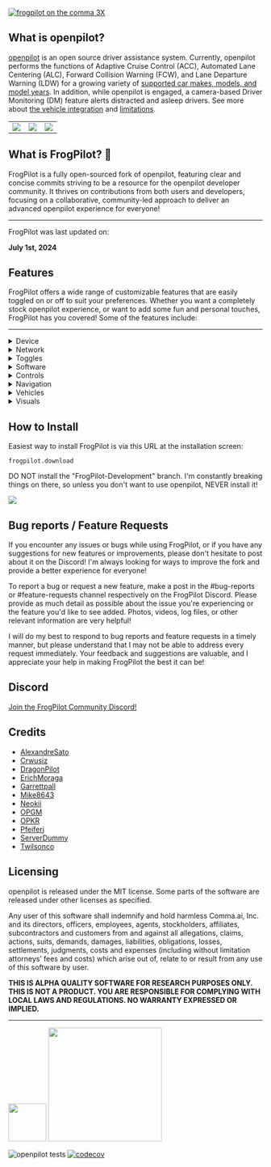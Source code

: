 [![frogpilot on the comma 3X](https://i.imgur.com/6l2qbf5.png)](https://comma.ai/shop/comma-3x)

What is openpilot?
------

[openpilot](http://github.com/commaai/openpilot) is an open source driver assistance system. Currently, openpilot performs the functions of Adaptive Cruise Control (ACC), Automated Lane Centering (ALC), Forward Collision Warning (FCW), and Lane Departure Warning (LDW) for a growing variety of [supported car makes, models, and model years](docs/CARS.md). In addition, while openpilot is engaged, a camera-based Driver Monitoring (DM) feature alerts distracted and asleep drivers. See more about [the vehicle integration](docs/INTEGRATION.md) and [limitations](docs/LIMITATIONS.md).

<table>
  <tr>
    <td><a href="https://youtu.be/NmBfgOanCyk" title="Video By Greer Viau"><img src="https://github.com/commaai/openpilot/assets/8762862/2f7112ae-f748-4f39-b617-fabd689c3772"></a></td>
    <td><a href="https://youtu.be/VHKyqZ7t8Gw" title="Video By Logan LeGrand"><img src="https://github.com/commaai/openpilot/assets/8762862/92351544-2833-40d7-9e0b-7ef7ae37ec4c"></a></td>
    <td><a href="https://youtu.be/SUIZYzxtMQs" title="A drive to Taco Bell"><img src="https://github.com/commaai/openpilot/assets/8762862/05ceefc5-2628-439c-a9b2-89ce77dc6f63"></a></td>
  </tr>
</table>

What is FrogPilot? 🐸
------

FrogPilot is a fully open-sourced fork of openpilot, featuring clear and concise commits striving to be a resource for the openpilot developer community. It thrives on contributions from both users and developers, focusing on a collaborative, community-led approach to deliver an advanced openpilot experience for everyone!

------
FrogPilot was last updated on:

**July 1st, 2024**

Features
------

FrogPilot offers a wide range of customizable features that are easily toggled on or off to suit your preferences. Whether you want a completely stock openpilot experience, or want to add some fun and personal touches, FrogPilot has you covered! Some of the features include:

------

<details>
  <summary>Device</summary>
  <blockquote>
    <details>
      <summary>Dongle ID</summary>
      <p>Dongle ID</p>
    </details>
    <details>
      <summary>Serial</summary>
      <p>Serial</p>
    </details>
    <details>
      <summary>Driver Camera</summary>
      <p>Preview the driver facing camera to ensure that driver monitoring has good visibility. (vehicle must be off)</p>
    </details>
    <details>
      <summary>Reset Calibration</summary>
      <p>openpilot requires the device to be mounted within 4° left or right and within 5° up or 9° down. openpilot is continuously calibrating, resetting is rarely required</p>
    </details>
    <details>
      <summary>Review Training Guide</summary>
      <p>Review the rules, features, and limitations of openpilot</p>
    </details>
    <details>
      <summary>Regulatory</summary>
      <p>Regulatory</p>
    </details>
    <details>
      <summary>Change Language</summary>
      <p>Change Language</p>
    </details>
    <details>
      <summary>FrogPilot Backups</summary>
      <p>Backup, delete, or restore your FrogPilot backups.</p>
    </details>
    <details>
      <summary>Toggle Backups</summary>
      <p>Backup, delete, or restore your toggle backups.</p>
    </details>
    <details>
      <summary>Delete Driving Data</summary>
      <p>This button provides a swift and secure way to permanently delete all stored driving footage and data from your device. Ideal for maintaining privacy or freeing up space.</p>
    </details>
    <details>
      <summary>Reset Toggles To Default</summary>
      <p>Reset your toggle settings back to their default settings.</p>
    </details>
    <details>
      <summary>Flash Panda</summary>
      <p>Use this button to troubleshoot and update the Panda device's firmware.</p>
    </details>
  </blockquote>
  
</details>

<details>
  <summary>Network</summary>
  <blockquote>
    <details>
      <summary>Scan</summary>
      <p>Scan for available networks</p>
    </details>
    <details>
      <summary>Advanced</summary>
      <p>Advanced Settings</p>
      <ul>
        <li><strong>Enable Tethering:</strong> Toggle Off/Only Onroad/Always</li>
        <li><strong>Tethering Password:</strong> Set Tether Password</li>
        <li><strong>IP Address:</strong> Device IP Address</li>
        <li><strong>Enable SSH:</strong> Toggle Enable SSH</li>
        <li><strong>SSH Keys -</strong> Warning: This grants SSH access to all public keys in your GitHub settings. Never enter a GitHub username other than your own. A comma employee will NEVER ask you to add their GitHub username.</li>
        <li><strong>Enable Roaming:</strong> Toggle Enable Roaming</li>
        <li><strong>APN Setting:</strong> Edit APN</li>
        <li><strong>Cellular Metered:</strong> Prevent large data uploads when on a metered connection</li>
        <li><strong>Hidden Network:</strong> Connect to Hidden Network</li>
      </ul>
    </details>
  </blockquote>
</details>

<details>
  <summary>Toggles</summary>
  <blockquote>
    <details>
      <summary>Enable openpilot</summary>
      <p>Use the openpilot system for adaptive cruise control and lane keep driver assistance. Your attention is required at all times to use this feature. Changing this setting takes effect when the car is powered off.</p>
    </details>
    <details>
      <summary>Experimental Mode</summary>
      <p>openpilot defaults to driving in <strong>chill mode</strong>. Experimental mode enables <strong>alpha-level features</strong> that aren't ready for chill mode. Experimental features are listed below:</p>
      <ul>
        <li><strong>End-to-End Longitudinal Control:</strong> Let the driving model control the gas and brakes. openpilot will drive as it thinks a human would, including stopping for red lights and stop signs. Since the driving model decides the speed to drive, the set speed will only act as an upper bound. This is an alpha quality feature; mistakes should be expected.</li>
        <li><strong>New Driving Visualization</strong> The driving visualization will transition to the road-facing wide-angle camera at low speeds to better show some turns. The Experimental mode logo will also be shown in the top right corner. When a navigation destination is set and the driving model is using it as input, the driving path on the map will turn green.</li>
      </ul>
    </details>
    <details>
      <summary>Driving Personality</summary>
      <p>Standard is recommended. In aggressive mode, openpilot will follow lead cars closer and be more aggressive with the gas and brake. In relaxed mode openpilot will stay further away from lead cars. On supported cars, you can cycle through these personalities with your steering wheel distance button.</p>
    </details>
    <details>
      <summary>Enable Lane Departure Warnings</summary>
      <p>Receive alerts to steer back into the lane when your vehicle drifts over a detected lane line without a turn signal activated while driving over 31 mph (50 km/h).</p>
    </details>
    <details>
      <summary>Record and Upload Driver Camera</summary>
      <p>Upload data from the driver facing camera and help improve the driver monitoring algorithm.</p>
    </details>
    <details>
      <summary>Use Metric System</summary>
      <p>Display speed in km/h instead of mph.</p>
    </details>
    <details>
      <summary>Show ETA in 24h Format</summary>
      <p>Use 24h format instead of am/pm</p>
    </details>
    <details>
      <summary>Show Map on Left Side of UI</summary>
      <p>Show map on left side when in split screen view.</p>
    </details>
  </blockquote>
</details>

<details>
  <summary>Software</summary>
  <blockquote>
    <details>
      <summary>Current Version</summary>
      <p>The Current Version/Branch/Commit you are on.</p>
    </details>
    <details>
      <summary>Automatically Update FrogPilot</summary>
      <p>FrogPilot will automatically update itself and it's assets when you're offroad and connected to Wi-Fi.</p>
    </details>
    <details>
      <summary>Download</summary>
      <p>Check/Download Update</p>
    </details>
    <details>
      <summary>Install Update</summary>
      <p>Install update.</p>
    </details>
    <details>
      <summary>Target Branch</summary>
      <p>Selected Branch</p>
    </details>
    <details>
      <summary>Uninstall FrogPilot</summary>
      <p>Uninstall FrogPilot</p>
    </details>
    <details>
      <summary>Error Log</summary>
      <p>View the error log for openpilot crashes.</p>
    </details>
  </blockquote>
</details>

<details>
  <summary>Controls</summary>
  <blockquote>
    <details>
      <summary>Always On Lateral</summary>
      <p>Maintain openpilot lateral control when the brake or gas pedals are used. Deactivation occurs only through the 'Cruise Control' button.</p>
      <ul>
        <li><strong>Enable On Cruise Main:</strong> Enable "Always On Lateral" by clicking your 'Cruise Control' button without requiring openpilot to be enabled first.</li>
        <li><strong>Pause On Brake:</strong> Pause "Always On Lateral" when the brake pedal is being pressed below the set speed.</li>
        <li><strong>Hide the Status Bar:</strong> Don't use the status bar for "Always On Lateral".</li>
      </ul>
    </details>
    <details>
      <summary>Conditional Experimental Mode</summary>
      <p>Automatically switches to 'Experimental Mode' under predefined conditions.</p>
      <ul>
        <li><strong>Below and w/Lead:</strong> Switch to 'Experimental Mode' below this speed when not follow a lead vehicle.</li>
        <li><strong>Curve Detected Ahead:</strong> Switch to 'Experimental Mode' when a curve is detected.</li>
        <li><strong>Navigation Based:</strong> Switch to 'Experimental Mode' when a slower or stopped lead vehicle is detected ahead.</li>
        <li><strong>Slower/Stopped Lead Detected Ahead:</strong> Switch to 'Experimental Mode' based on navigation data. (i.e. Intersections, stop signs, upcoming turns, etc.)</li>
        <li><strong>Stop Lights and Stop Signs:</strong> Switch to 'Experimental Mode' when a stop light or stop sign is detected.</li>
        <li><strong>Turn Signal When Below Highway Speeds:</strong> Switch to 'Experimental Mode' when using turn signals below highway speeds to help assist with turns.</li>
        <li><strong>Hide Status Bar:</strong> Don't use the status bar for 'Conditional Experimental Mode'.</li>
      </ul>
    </details>
    <details>
      <summary>Device Managment</summary>
      <p>Tweak your device's behaviors to your personal preferences.</p>
      <ul>
        <li><strong>Device Shutdown Timer:</strong> Configure how quickly the device shuts down after going offroad.</li>
        <li><strong>Disable Logging:</strong> Turn off all data tracking to enhance privacy or reduce thermal load.</li>
        <li><strong>Disable Uploads:</strong> Turn off all data uploads to comma's servers.</li>
        <li><strong>Increase Thermal Safety Limit:</strong> Allow the device to run at a temperature above comma's recommended thermal limits.</li>
        <li><strong>Low Voltage Shutdown Threshhold:</strong> Automatically shut the device down when your battery reaches a specific voltage level to prevent killing your battery.</li>
        <li><strong>Offline Mode</strong> Allow the device to be offline indefinitely.</li>
      </ul>
    </details>
    <details>
      <summary>Driving Personalities</summary>
      <p>Manage the driving behaviors of comma's 'Personality Profiles'.</p>
        <blockquote>
        <details>
            <summary>Customize Personalties</summary>
            <p>Customize the driving personality profiles to your driving style.</p>
            <blockquote>
                <details>
                    <summary>Traffic Personality</summary>
                    <p>Customize the 'Traffic' personality profile.</p>
                    <ul>
                        <li><strong>What Do All These Do?:</strong> Learn what all the values in 'Custom Personality Profiles' do on openpilot's driving behaviors.</li>
                        <li><strong>Follow Distance:</strong> Set the minimum following distance when using 'Traffic Mode'. Your following distance will dynamically adjust between this distance and the following distance from the 'Aggressive' profile when driving between 0 nad %1. <p>For example: <p>Traffic Mode: 0.5s<br>Aggressive: 1.0s<p>0%2 = 0.5s<br>%3 = 0.75s<br>%1 = 1.0s</li>
                        <li><strong>Acceleration/Deceleration Response Offset:</strong> Customize the response rate for acceleration when using 'Traffic Mode'.</li>
                        <li><strong>Danger Zone Response Offset: </strong> Customize the response rate for the danger zone factor when using the 'Traffic' personality.</li>
                        <li><strong>Speed Control Response Offset: </strong> Customize the response rate for keeping your speed (including braking) when using 'Traffic Mode'.</li>
                        <li><strong>Reset Settings:</strong> Reset the values for the 'Traffic Mode' personality back to stock.</li>
                    </ul>
                </details>
            </blockquote>
            <blockquote>
                <details>
                    <summary>Aggressive Personality</summary>
                    <p>Customize the 'Aggressive' personality profile.</p>
                    <ul>
                        <li><strong>What Do All These Do?:</strong> Learn what all the values in 'Custom Personality Profiles' do on openpilot's driving behaviors.</li>
                        <li><strong>Follow Distance:</strong> Set the 'Aggressive' personality following distance, Represents seconds to follow behind the lead vehicle.<p>Stock: 1.25 seconds.</li>
                        <li><strong>Acceleration/Deceleration Response Offset:</strong> Customize the response rate for acceleration when using 'Aggressive'.</li>
                        <li><strong>Danger Zone Response Offset: </strong> Customize the response rate for the danger zone factor when using the 'Aggressive' personality.</li>
                        <li><strong>Speed Control Response Offset:</strong> Customize the response rate for keeping your speed (including braking) when using 'Aggressive'.</li>
                        <li><strong>Reset Settings:</strong> Reset the values for the 'Aggressive' personality back to stock.</li>
                    </ul>
                </details>
            </blockquote>
            <blockquote>
                <details>
                    <summary>Standard Personality</summary>
                    <p>Customize the 'Standard' personality profile.</p>
                    <ul>
                        <li><strong>What Do All These Do?:</strong> Learn what all the values in 'Custom Personality Profiles' do on openpilot's driving behaviors.</li>
                        <li><strong>Follow Distance:</strong> Set the 'Standard' personality following distance, Represents seconds to follow behind the lead vehicle.<p>Stock: 1.45 seconds.</li>
                        <li><strong>Acceleration/Deceleration Response Offset:</strong> Customize the response rate for acceleration when using 'Standard'.</li>
                        <li><strong>Danger Zone Response Offset: </strong> Customize the response rate for the danger zone factor when using the 'Standard' personality.</li>
                        <li><strong>Speed Control Response Offset:</strong> Customize the response rate for keeping your speed (including braking) when using 'Standard'.</li>
                        <li><strong>Reset Settings:</strong> Reset the values for the 'Standard' personality back to stock.</li>
                    </ul>
                </details>
            </blockquote>
            <blockquote>
                <details>
                    <summary>Relaxed Personality</summary>
                    <p>Customize the 'Relaxed' personality profile.</p>
                    <ul>
                        <li><strong>What Do All These Do?:</strong> Learn what all the values in 'Custom Personality Profiles' do on openpilot's driving behaviors.</li>
                        <li><strong>Follow Distance:</strong> Set the 'Relaxed' personality following distance, Represents seconds to follow behind the lead vehicle.<p>Stock: 1.75 seconds.</li>
                        <li><strong>Acceleration/Deceleration Response Offset:</strong> Customize the response rate for acceleration when using 'Relaxed'.</li>
                        <li><strong>Danger Zone Response Offset: </strong> Customize the response rate for the danger zone factor when using the 'Relaxed' personality.</li>
                        <li><strong>Speed Control Response Offset:</strong> Customize the response rate for keeping your speed (including braking) when using 'Relaxed'.</li>
                        <li><strong>Reset Settings:</strong> Reset the values for the 'Relaxed' personality back to stock.</li>
                    </ul>
            </details>
            </blockquote>
        </details>
        <li><strong>Onroad Distance Button</strong> Simulate a distance button via the onroad UI to control personalities, 'Experimental Mode', and 'Traffic Mode'.</li>
        </blockquote>
    </details>
    <details>
      <summary>Experimental Mode Activation</summary>
      <p>Toggle Experimental Mode with either buttons on the steering wheel or the screen.<p> Overrides 'Condition Experimental Mode'.</p>
      <ul>
        <li><strong>Double Click LKAS:</strong> Enable/disable 'Experimental Mode' by double clicking the 'LKAS' button on your steering wheel.</li>
        <li><strong>Double Tap the UI:</strong> Enable/disable 'Experimental Mode' by double tapping the onroad UI within a 0.5 second time frame.</li>
        <li><strong>Long Press Distance:</strong> Enable/disable 'Experimental Mode' by holding down the 'distance' button on your steering wheen for 0.5 seconds.</li>
      </ul>
    </details>
    <details>
      <summary>Lane Change Customizations</summary>
      <p>Customize the lane change behaviors in openpilot.</p>
      <ul>
        <li><strong>Lane Change Timer:</strong> Set a delay before executing a lane change.</li>
        <li><strong>Lane Detection Threshold:</strong> Set the required lane width to be qualified as a lane.</li>
        <li><strong>Minimum Lane Change Speed:</strong> Customize the minimum driving speed to allow openpilot to change lanes.</li>
        <li><strong>Nudgeless Lane Change:</strong> Enable lane changes without requiring manual steering input.</li>
        <li><strong>One Lane Change Per Signal:</strong> Only allow one lane change per turn signal activation.</li>
      </ul>
    </details>
    <details>
      <summary>Lateral Tuning</summary>
      <p>Modify openpilot's steering behavior.</p>
      <ul>
        <li><strong>NNFF/NNFF-Lite:</strong> Use Twilsonco's Neural Network Feedforward for enhanced precision in lateral control.</li>
        <li><strong>Steer Ratio:</strong> Use a custom steer ratio as opposed to comma's auto tune value.</li>
        <li><strong>Taco Tune:</strong> Use comma's 'Taco Tune' designed for handling left and right turns.</li>
        <li><strong>Use Turn Desires:</strong> Use turn desires for greater precision in turns below the minimum lane change speed.</li>
      </ul>
    </details>
    <details>
      <summary>Longitudinal Tuning</summary>
      <p>Modify openpilot's acceleration and braking behavior.</p>
      <ul>
        <li><strong>Acceleration Profile:</strong> Change the acceleration rate to be either sporty or eco-friendly.</li>
        <li><strong>Deceleration Profile:</strong> Change the deceleration rate to be either sporty or eco-friendly.</li>
        <li><strong>Increase Acceleration Behind Lead:</strong> Increase aggressiveness when following a faster lead.</li>
        <li><strong>Increase Stop Distance Behind Lead:</strong> Increase the stopping distance for a more comfortable stop from lead vehicles.</li>
        <li><strong>Lead Detection Threshold:</strong> Increase or decrease the lead detection threshold to either detect leads sooner, or increase model confidence.</li>
        <li><strong>Smoother Braking:</strong> Smoothen out the braking behavior when approaching slower vehicles.</li>
        <li><strong>Traffic Mode:</strong> Enable the ability to activate "Traffic Mode' by holding down the 'distance' button for 2.5 seconds. When 'Traffic Mode' is active the onroad UI will turn red and openpilot will drive catered towards stop and go traffic.</li>
      </ul>
    </details>
    <details>
      <summary>Map Turn Speed Control</summary>
      <p>Slow down for anticipated curves detected byy the downloaded maps.</p>
      <ul>
        <li><strong>Disable MTSC UI Smoothing:</strong> Disables the smoothing for the requested speed in the onroad UI to show exactly when speed MTSC is currently requesting.</li>
        <li><strong>Model Curvature Detection Failsafe:</strong> Only trigger MTSC when the model detects a curve in the road. Purely used as a failsafe to prevent false positives. Leave off if you never experience false positives.</li>
        <li><strong>Turn Speed Aggressiveness:</strong> Set turn speed aggressiveness. Higher values result in faster turns, lower values yield gentler turns.</li>
      </ul>
    </details>
    <details>
      <summary>Model Selector</summary>
      <p>Manage openpilot's driving models.</p>
      <ul>
        <li><strong>Delete Model:</strong> Select model to delete.</li>
        <li><strong>Download Model:</strong> Select a model to download.</li>
        <li><strong>Select Model:</strong> Select a model to use.</li>
      </ul>
    </details>
    <details>
      <summary>Quality of Life</summary>
      <p>Miscellaneous quality of life changes to improve your overall openpilot experience.</p>
      <ul>
        <li><strong>Force openpilot to Stop:</strong> Force open pilot to stop for detected red lights and stop signs when 'Experimental Mode' is triggered.</li>
        <li><strong>Map Accel/Decel To Gears:</strong> Map your acceleration/deceleration profile to your 'Eco' and/or 'Sport' gears.</li>
        <li><strong>Pause Lateral Below:</strong> Pause lateral control on all speed below the set speed.</li>
        <li><strong>Reverse Cruise Increase:</strong> Reverses the 'long press' functionality logic to increase the max speed by 5 instead of 1. Useful to increase the max speed quickly.</li>
      </ul>
    </details>
    <details>
      <summary>Speed Limit Controller</summary>
      <p>Automatically adjust the max speed to match the current speed limit using 'Open Street Maps', 'Navigate On openpilot', or your car's dashboard (Toyotas/Lexus/HKG only).</p>
        <blockquote>
            <details>
                <summary>Controls Settings</summary>
                <p>Manage toggles related to "speed Limit Controller's controls.</p>
                    <ul>
                        <li><strong>Speed Limit Offset (0-34 mph):</strong> Set the speed limit offset for limits between 0-34 mph.</li>
                        <li><strong>Speed Limit Offset (35-54 mph):</strong> Set the speed limit offset for limits between 35-54 mph.</li>
                        <li><strong>Speed Limit Offset (55-64 mph):</strong> Set the speed limit offset for limits between 55-64 mph.</li>
                        <li><strong>Speed Limit Offset (65-99 mph):</strong> Set the speed limit offset for limits between 65-99 mph.</li>
                        <li><strong>Fallback Method:</strong> Choose your fallback method when there is no speed limit available.</li>
                        <li><strong>Override Method:</strong> Choose your preferred method to override the current speed limit.</li>
                        <li><strong>Priority Order:</strong> Configure the speed limit priority order.</li>
                    </ul>
            </details>
        </blockquote>
        <blockquote>
                <details>
                    <summary>Quality of Life Settings</summary>
                    <p>Manage toggles related to "speed Limit Controller's quality of life features.</p>
                    <ul>
                        <li><strong>Confirm New Speed Limits:</strong> Don't automatically start using the new speed limit until it's been manually confirmed.</li>
                        <li><strong>Force MPH From Dashboard Readings:</strong> Force MPH readings from the dashboard. Only use this if you live in an area where the speed limits from your dashboard are in KPH, but you use MPH.</li>
                        <li><strong>Prepare For Higher Speed Limits:</strong> Set a 'lookahead' value to prepare for upcoming speed limits higher than your current speed limit using the data stored in 'Open Street Maps'.</li>
                        <li><strong>Prepare For Lower Speed Limits:</strong> Set a 'lookahead' value to prepare for upcoming speed limits lower than your current speed limit using the data stored in 'Open Street Maps'.</li>
                    </ul>
                </details>
        </blockquote>
        <blockquote>
                <details>
                    <summary>Visuals Settings</summary>
                    <p>Manage toggles related to 'Speed Limit Controller's visuals.</p>
                    <ul>
                        <li><strong>Show Speed Limit Offset:</strong> Show the speed limit offset separated from the speed limit in the onroad UI when using 'Speed Limit Controller'.</li>
                        <li><strong>Speed Limit Changed Alert:</strong> Trigger an alert whenever the speed limit changes.</li>
                        <li><strong>Use Vienna Speed Limit Signs:</strong> Use the Vienna (EU) speed limit style signs as opposed to MUTCD (US).</li>
                    </ul>
                </details>
        </blockquote>
    </details>
    <details>
      <summary>Vision Turn Speed Controller</summary>
      <p>Slow down for detected curves in the road.</p>
      <ul>
        <li><strong>Disable VTSC UI Smoothing:</strong> Disables the smoothing for the requested speed in the onroad UI.</li>
        <li><strong>Curve Detection Sensitivity:</strong> Set curve detection sensitivity. Higher values prompt earlier responses, lower values lead to smoother but later reactions.</li>
        <li><strong>Turn Speed Aggressiveness:</strong> Set turn speed aggressiveness. Higher values result in faster turns, lower values yield gentler turns.</li>
      </ul>
    </details>
  </blockquote>
</details>

<details>
  <summary>Navigation</summary>
  <blockquote>
    <!-- <details>
      <summary>Navigate Primeless Navigation Settings</summary>
      <p></p>
      <blockquote>
            <ul>
                <li><strong>Manage Your Settings At:</strong></li>
                <li><strong>Destination Search Provider:</strong></li>
                <li><strong>Public Mapbox Key:</strong></li>
                <li><strong>Secret Mapbox Key:</strong></li>
                <li><strong>Setup Instructions:</strong></li>
            </ul>
      </blockquote>
    </details> -->
    <details>
      <summary>Maps Scheduler</summary>
      <p>Choose the frequency for updating maps with the lates OpenStreetMap (OSM) changes. Weekly updates begin at midnight every Sunday, while monthly updates start at midnight on the 1st of each month. If your device is off or not connected to WiFi during a scheduled update the download will be conducted the next time you're offroad with a WiFi connection.</p>
    </details>
    <details>
      <summary>Offline Maps Size</summary>
      <p>Size of the downloaded map</p>
    </details>
    <details>
      <summary>Last Download</summary>
      <p>Date of late download</p>
    </details>
    <details>
      <summary>Download Offline Maps</summary>
      <p>Download your selected offline maps to use with openpilot.</p>
    </details>
    <details>
      <summary>Select Offline Maps</summary>
      <p>Select your maps to use with OSM.</p>
    </details>
    <details>
      <summary>Remove Offline Maps</summary>
      <p>Remove your downloaded offline maps to clear up storage space.</p>
    </details>
  </blockquote>
</details>

<details>
  <summary>Vehicles</summary>
  <blockquote>
    <details>
      <summary>Select Make</summary>
      <p>Select car Make</p>
    </details>
    <details>
      <summary>Select Model</summary>
      <p>Select car Model</p>
    </details>
    <details>
      <summary>Disable Automatic Fingerprint Detection</summary>
      <p>Forces the selected fingerprint and prevents it from ever changing.</p>
    </details>
    <details>
      <summary>Disable openpilot Longitudinal Control</summary>
      <p>Disable openpilot longitudinal control and use stock ACC instead.</p>
    </details>
    <details>
      <summary>Further Options vary by make</summary>
      <p></p>
      <blockquote>
        <details>
        <summary>Acura</summary>
        </details>
      </blockquote>
      <blockquote>
        <details>
        <summary>Audi</summary>
        </details>
      </blockquote>
      <blockquote>
        <details>
        <summary>Buick</summary>
        <ul>
            <li><strong>Long Pitch Compensation:</strong> Smoothen out the gas and pedal controls.</li>
            <li><strong>2017 Volt SNG:</strong> Enable the 'Stop and Go' hack for 2017 Chevy Volts.</li>
        </ul>
        </details>
      </blockquote>
      <blockquote>
        <details>
        <summary>Cadillac</summary>
        <ul>
            <li><strong>Long Pitch Compensation:</strong> Smoothen out the gas and pedal controls.</li>
            <li><strong>2017 Volt SNG:</strong> Enable the 'Stop and Go' hack for 2017 Chevy Volts.</li>
        </ul>
        </details>
      </blockquote>
      <blockquote>
        <details>
        <summary>Chevrolet</summary>
        <ul>
            <li><strong>Long Pitch Compensation:</strong> Smoothen out the gas and pedal controls.</li>
            <li><strong>2017 Volt SNG:</strong> Enable the 'Stop and Go' hack for 2017 Chevy Volts.</li>
        </ul>
        </details>
      </blockquote>
      <blockquote>
        <details>
        <summary>Chrysler</summary>
        </details>
      </blockquote>
      <blockquote>
        <details>
        <summary>Dodge</summary>
        </details>
      </blockquote>
      <blockquote>
        <details>
        <summary>Ford</summary>
        </details>
      </blockquote>
      <blockquote>
        <details>
        <summary>Genesis</summary>
        </details>
      </blockquote>
      <blockquote>
        <details>
        <summary>GMC</summary>
        <ul>
            <li><strong>Long Pitch Compensation:</strong> Smoothen out the gas and pedal controls.</li>
            <li><strong>2017 Volt SNG:</strong> Enable the 'Stop and Go' hack for 2017 Chevy Volts.</li>
        </ul>
        </details>
      </blockquote>
      <blockquote>
        <details>
        <summary>Holden</summary>
        </details>
      </blockquote>
      <blockquote>
        <details>
        <summary>Honda</summary>
        </details>
      </blockquote>
      <blockquote>
        <details>
        <summary>Hyundai</summary>
        </details>
      </blockquote>
      <blockquote>
        <details>
        <summary>Jeep</summary>
        </details>
      </blockquote>
      <blockquote>
        <details>
        <summary>Kia</summary>
        </details>
      </blockquote>
      <blockquote>
        <details>
        <summary>Lexus</summary>
        <ul>
            <li><strong>Automatically Lock/Unlock Doors:</strong> Automatically lock the doors when in drive and unlock when in park.</li>
            <li><strong>Cluster Offset:</strong> Set the cluster offset openpilot uses to try and match the speed displayed.</li>
            <li><strong>Stop and Go Hack:</strong> Enable the 'Stop and Go' hack for vehicles without stop and go functionality.</li>
            <li><strong>Toyota Tune:</strong> Use a custom Toyota longitudinal tune.<p>Cydia = More focused on TSS-P vehicles but work for all Toyotas<p>DragonPilot = Focused on TSS2 vehicles<p>FrogPilot = Takes the best of both worlds with some personal tweaks focused around FrogsGoMoO's 2019 Lexus ES 350</li>
        </ul>
        </details>
      </blockquote>
      <blockquote>
        <details>
        <summary>Lincoln</summary>
        </details>
      </blockquote>
      <blockquote>
        <details>
        <summary>MAN</summary>
        </details>
      </blockquote>
      <blockquote>
        <details>
        <summary>Mazda</summary>
        </details>
      </blockquote>
      <blockquote>
        <details>
        <summary>Nissan</summary>
        </details>
      </blockquote>
      <blockquote>
        <details>
        <summary>Ram</summary>
        </details>
      </blockquote>
      <blockquote>
        <details>
        <summary>SEAT</summary>
        </details>
      </blockquote>
      <blockquote>
        <details>
        <summary>Škoda</summary>
        </details>
      </blockquote>
      <blockquote>
        <details>
        <summary>Subaru</summary>
        </details>
      </blockquote>
      <blockquote>
        <details>
        <summary>Tesla</summary>
        </details>
      </blockquote>
      <blockquote>
        <details>
        <summary>Toyota</summary>
        <ul>
            <li><strong>Automatically Lock/Unlock Doors:</strong> Automatically lock the doors when in drive and unlock when in park.</li>
            <li><strong>Cluster Offset:</strong> Set the cluster offset openpilot uses to try and match the speed displayed.</li>
            <li><strong>Stop and Go Hack:</strong> Enable the 'Stop and Go' hack for vehicles without stop and go functionality.</li>
            <li><strong>Toyota Tune:</strong> Use a custom Toyota longitudinal tune.<p>Cydia = More focused on TSS-P vehicles but work for all Toyotas<p>DragonPilot = Focused on TSS2 vehicles<p>FrogPilot = Takes the best of both worlds with some personal tweaks focused around FrogsGoMoO's 2019 Lexus ES 350</li>
        </ul>
        </details>
      </blockquote>
      <blockquote>
        <details>
        <summary>Volkswagen</summary>
        </details>
      </blockquote>
    </details>
  </blockquote>
</details>

<details>
  <summary>Visuals</summary>
  <blockquote>
    <details>
      <summary>Alert Volume Controller</summary>
      <p>Control the volume level for each individual sound in openpilot.</p>
      <ul>
        <li><strong>Disengage Volume:</strong> <p>Related alerts:<p>Adaptive Cruise Disabled<br>Parking Brake Engaged<br>Brake Pedal Pressed<br>Speed too Low</li>
        <li><strong>Engage Volume:</strong> <p>Related alerts:<p>NNFF Torque Controller loaded<br>openpilot engaged</li>
        <li><strong>Prompt Volume:</strong> <p>Related alerts:<p>Car Detected in Blindspot<br>Speed too Low<br>Steer Unavailable Below 'X'<br>Take Control, Turn Exceeds Steering Limit</li>
        <li><strong>Prompt Distracted Volume:</strong> <p>Related alerts:<p>Pay Attention, Driver Distracted<br>Touch Steering Wheel, Driver Unresponsive</li>
        <li><strong>Refuse Volume:</strong> <p>Related alerts:<p>openpilot Unavailable</li>
        <li><strong>Warning Volume:</strong> <p>Related alerts:<p>BRAKE!, Risk of Collision<br>TAKE CONTROL IMMEDIATELY</li>
        <li><strong>Warning Immediate Volume:</strong> <p>Related alerts:<p>DISENGAGE IMMEDIATELY, Driver Distracted<br>DISENGAGE IMMEDIATELY, Driver Unresponsive</li>
      </ul>
    </details>
    <details>
      <summary>Custom Alerts</summary>
      <p>Enable custom alerts for openpilot events.</p>
      <ul>
        <li><strong>Green Light Alert:</strong> Get an alert when a traffic light changes from red to green.</li>
        <li><strong>Lead Departing Alert:</strong> Get an alert when the lead vehicle starts departing when at a standstill.</li>
      </ul>
    </details>
    <details>
      <summary>Custom Onroad UI</summary>
      <p>Customize the Onroad UI.</p>
      <ul>
        <li><strong>Compass:</strong> Add a compass to the onroad UI.</li>
        <li><strong>Paths:</strong> Show your projected acceleration on the driving path, detected adjacent lanes, or when a vehicle is detected in your blindspot.</li>
        <li><strong>Pedals Being Pressed:</strong> Display the brake and gas pedals on the onroad UI below the steering wheel icon.</li>
        <li><strong>Road Names:</strong> Display the current road's at the bottom of the screen. Sourced from OpenStreetMaps.</li>
        <li><strong>Steering Wheel Icon:</strong> Replace the default steering wheel icon with a custom icon.</li>
      </ul>
    </details>
    <details>
      <summary>Custom Themes</summary>
      <p>Enable the ability to use custom themes.</p>
      <ul>
        <li><strong>Color Theme:</strong> Switch out the standard openpilot color scheme with theme colors.<p> Want to submit your own color scheme? Post it in the 'feature-request' channel in the FrogPilot Discord!</li>
        <li><strong>Icon Pack:</strong> Switch out the standard openpilot icons with a set of themed icons.<p> Want to submit your own turn icon pack? Post it in the 'feature-request' channel in the FrogPilot Discord!</li>
        <li><strong>Sound Pack:</strong> Switch out the standard openpilot sounds with a set of themed sounds.<p> Want to submit your own sound pack? Post it in the 'feature-request' channel in the FrogPilot Discord!</li>
        <li><strong>Turn Signals:</strong> Add themed animation for your turn signals.<p> Want to submit your own turn signal animation? Post it in the 'feature-request' channel in the FrogPilot Discord!</li>
        <li><strong>Holiday Themes:</strong> The openpilot theme changes according to the current/upcoming holiday. Minor holidays last a day, while major holidays (Easter, Christmas, Halloween, etc.) last a week.</li>
        <li><strong>Random Events:</strong> Enjoy a bit of unpredictability with random events that can occur during certain driving conditions. This is purely cosmetic and has no impact on driving controls!</li>
      </ul>
    </details>
    <details>
      <summary>Developer UI</summary>
      <p>Get various detailed information of what openpilot is doing behind the scenes.</p>
      <ul>
        <li><strong>Border Metrics:</strong> Display metrics in onroad UI border.</li>
        <li><strong>FPS Counter:</strong> Display the 'Frames Per Second' (FPS) of your onroad UI for monitoring system performance.</li>
        <li><strong>Lateral Metrics:</strong> Display various metrics related to the lateral performance of openpilot.</li>
        <li><strong>Longitudinal Metrics:</strong> Display various metrics related to the longitudinal performance of openpilot.</li>
        <li><strong>Numerical Temperature Gauge:</strong> Replace the 'GOOD', 'OK', and 'HIGH' temperature statuses with a numerical temperature gauge based on the highest temperature between the memory, CPU, and GPU.</li>
        <li><strong>Sidebar:</strong> Display various custom metrics on the sidebar for the CPU, GPU, RAM, IP, and storage used/left.</li>
        <li><strong>User International System of Units:</strong> Display relevant metrics in the SI format.</li>
      </ul>
    </details>
    <details>
      <summary>Model UI</summary>
      <p>Customize the model visualizations on the screen.</p>
      <ul>
        <li><strong>Dynamic Path Width:</strong> Have the path width dynamically adjust based on the current engagement state of openpilot.</li>
        <li><strong>Hide Lead Marker:</strong> Hide the lead marker from the onroad UI.</li>
        <li><strong>Lane Lines:</strong> Customize the lane line width.<p> Default matches the MUTCD average of 4 inches.</li>
        <li><strong>Path Edges:</strong> Adjust the width of the path edges show on your UI to represent different driving modes and statuses.<p>Default is 20% of the total path.<p>Blue = Navigation<br>Light Blue = 'Always On Lateral'<br>Green = Default<br>Orange = 'Experimental Mode'<br>Red = 'Traffic Mode'<br>Yellow = 'Conditional Experimental Mode' Overridden</li>
        <li><strong>Path Width:</strong> Customize the width of the driving path down on your UI.<p>Default matches the width of a 2019 Lexus ES 350</li>
        <li><strong>Road Edges:</strong> Customize the road edges width.<p>Default is 1/2 of the MUTCD average lane line width of 4 inches.</li>
        <li><strong>'Unlimited' Road UI Length:</strong> Extend the display of the path, lane lines, and road edges out as far as the model can see.</li>
      </ul>
    </details>
    <details>
      <summary>Quality of Life</summary>
      <p>Miscellaneous quality of life changes to improve the overall openpilot experience.</p>
      <ul>
        <li><strong>Big Map:</strong> Increase the size of the map in the onroad UI.</li>
        <li><strong>Camera View:</strong> Choose your preferred camera view for the onroad UI. This is purely a visual change and doesn't impact how openpilot drives.</li>
        <li><strong>Driver Camera On Reverse:</strong> Show the driver camera feed when in reverse.</li>
        <li><strong>Hide Speed:</strong> Hide the speed indicator in the onroad UI. Additional toggle allow it to be hidden/shown via tapping the speed itself.</li>
        <li><strong>Map Style:</strong> Select a map style to use with navigation.</li>
        <li><strong>Stopped Timer:</strong> Display a timer in the onroad UI that indicates how long you've been stopped for.</li>
        <li><strong>Use Wheel Speed:</strong> Use the wheel speed instead of the cluster speed in the onroad UI.</li>
      </ul>
    </details>
    <details>
      <summary>Screen Managment</summary>
      <p>Manage your screen's brightness, timeout settings, and hide onroad UI elements.</p>
      <ul>
        <li><strong>Hide UI Elements:</strong> Hide selected UI elements from the onroad screen.</li>
        <li><strong>Screen Brightness:</strong> Customize your screen brightness when offroad.</li>
        <li><strong>Screen Brightness (Onroad):</strong> Customize the screen brightness when onroad.</li>
        <li><strong>Screen Recorder:</strong> Enable the ability to record the screen while onroad.</li>
        <li><strong>Screen Timeout:</strong> Customize how long it takes for your screen to turn off.</li>
        <li><strong>Screen Timeout (Onroad):</strong> Customize how long it takes for your screen to run off when onroad.</li>
        <li><strong>Standby Mode:</strong> Turn the screen off after your screen times out when onroad, but wake it back up when engagement state changes or important alerts are triggered.</li>
      </ul>
    </details>
  </blockquote>
</details>

How to Install
------

Easiest way to install FrogPilot is via this URL at the installation screen:

```
frogpilot.download
```

DO NOT install the "FrogPilot-Development" branch. I'm constantly breaking things on there, so unless you don't want to use openpilot, NEVER install it!

![](https://i.imgur.com/swr0kqJ.png)

Bug reports / Feature Requests
------

If you encounter any issues or bugs while using FrogPilot, or if you have any suggestions for new features or improvements, please don't hesitate to post about it on the Discord! I'm always looking for ways to improve the fork and provide a better experience for everyone!

To report a bug or request a new feature, make a post in the #bug-reports or #feature-requests channel respectively on the FrogPilot Discord. Please provide as much detail as possible about the issue you're experiencing or the feature you'd like to see added. Photos, videos, log files, or other relevant information are very helpful!

I will do my best to respond to bug reports and feature requests in a timely manner, but please understand that I may not be able to address every request immediately. Your feedback and suggestions are valuable, and I appreciate your help in making FrogPilot the best it can be!

Discord
------

[Join the FrogPilot Community Discord!](https://discord.gg/frogpilot)

Credits
------

* [AlexandreSato](https://github.com/AlexandreSato)
* [Crwusiz](https://github.com/crwusiz)
* [DragonPilot](https://github.com/dragonpilot-community)
* [ErichMoraga](https://github.com/ErichMoraga)
* [Garrettpall](https://github.com/garrettpall)
* [Mike8643](https://github.com/mike8643)
* [Neokii](https://github.com/Neokii)
* [OPGM](https://github.com/opgm)
* [OPKR](https://github.com/openpilotkr)
* [Pfeiferj](https://github.com/pfeiferj)
* [ServerDummy](https://github.com/ServerDummy)
* [Twilsonco](https://github.com/twilsonco)

Licensing
------

openpilot is released under the MIT license. Some parts of the software are released under other licenses as specified.

Any user of this software shall indemnify and hold harmless Comma.ai, Inc. and its directors, officers, employees, agents, stockholders, affiliates, subcontractors and customers from and against all allegations, claims, actions, suits, demands, damages, liabilities, obligations, losses, settlements, judgments, costs and expenses (including without limitation attorneys’ fees and costs) which arise out of, relate to or result from any use of this software by user.

**THIS IS ALPHA QUALITY SOFTWARE FOR RESEARCH PURPOSES ONLY. THIS IS NOT A PRODUCT.
YOU ARE RESPONSIBLE FOR COMPLYING WITH LOCAL LAWS AND REGULATIONS.
NO WARRANTY EXPRESSED OR IMPLIED.**

---

<img src="https://d1qb2nb5cznatu.cloudfront.net/startups/i/1061157-bc7e9bf3b246ece7322e6ffe653f6af8-medium_jpg.jpg?buster=1458363130" width="75"></img> <img src="https://cdn-images-1.medium.com/max/1600/1*C87EjxGeMPrkTuVRVWVg4w.png" width="225"></img>

![openpilot tests](https://github.com/commaai/openpilot/actions/workflows/selfdrive_tests.yaml/badge.svg)
[![codecov](https://codecov.io/gh/commaai/openpilot/branch/master/graph/badge.svg)](https://codecov.io/gh/commaai/openpilot)
